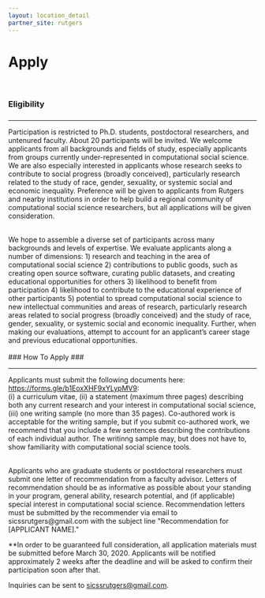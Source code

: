 ```yaml
---
layout: location_detail
partner_site: rutgers
---
```


<h1 class="display-4">Apply</h1>
<br />

### Eligibility
### <a name="eligibility"></a>

---

Participation is restricted to Ph.D. students, postdoctoral researchers, and untenured faculty. About 20 participants will be invited. We welcome applicants from all backgrounds and fields of study, especially applicants from groups currently under-represented in computational social science. We are also especially interested in applicants whose research seeks to contribute to social progress (broadly conceived), particularly research related to the study of race, gender, sexuality, or systemic social and economic inequality. Preference will be given to applicants from Rutgers and nearby institutions in order to help build a regional community of computational social science researchers, but all applications will be given consideration.
<br />

<br />
We hope to assemble a diverse set of participants across many backgrounds and levels of expertise. We evaluate applicants along a number of dimensions: 1) research and teaching in the area of computational social science 2) contributions to public goods, such as creating open source software, curating public datasets, and creating educational opportunities for others 3) likelihood to benefit from participation 4) likelihood to contribute to the educational experience of other participants 5) potential to spread computational social science to new intellectual communities and areas of research, particularly research areas related to social progress (broadly conceived) and the study of race, gender, sexuality, or systemic social and economic inequality. Further, when making our evaluations, attempt to account for an applicant’s career stage and previous educational opportunities.
<br />



<br />
### How To Apply
### <a name="how_to_apply"></a>

---

Applicants must submit the following documents here: https://forms.gle/b1EoxXHF9xYLypMV9: 
<br />
(i) a curriculum vitae, (ii) a statement (maximum three pages) describing both any current research and your interest in computational social science, (iii) one writing sample (no more than 35 pages). Co-authored work is acceptable for the writing sample, but if you submit co-authored work, we recommend that you include a few sentences describing the contributions of each individual author. The writinng sample may, but does not have to, show familiarity with computational social science tools.
<br />

<br />
Applicants who are graduate students or postdoctoral researchers must submit one letter of recommendation from a faculty advisor. Letters of recommendation should be as informative as possible about your standing in your program, general ability, research potential, and (if applicable) special interest in computational social science. Recommendation letters must be submitted by the recommender via email to sicssrutgers@gmail.com with the subject line "Recommendation for [APPLICANT NAME]."

**In order to be guaranteed full consideration, all application materials must be submitted before March 30, 2020. Applicants will be notified approximately 2 weeks after the deadline and will be asked to confirm their participation soon after that.

Inquiries can be sent to sicssrutgers@gmail.com.

